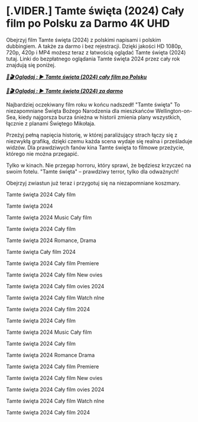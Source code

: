 # [.VIDER.] Tamte święta (2024) Cały film po Polsku za Darmo 4K UHD

Obejrzyj film Tamte święta (2024) z polskimi napisami i polskim dubbingiem. A także za darmo i bez rejestracji. Dzięki jakości HD 1080p, 720p, 420p i MP4 możesz teraz z łatwością oglądać Tamte święta (2024) tutaj. Linki do bezpłatnego oglądania Tamte święta 2024 przez cały rok znajdują się poniżej.


<p><b><I><a href="https://r-movies.com/pl/movie/645757/that-christmas-codepl" rel="noopener">📀🎬 Oglądaj : ▶️ Tamte święta (2024) cały film po Polsku</a></I></b></p>

<p><b><I><a href="https://r-movies.com/pl/movie/645757/that-christmas-codepl" rel="noopener">📀🎬 Oglądaj : ▶️ Tamte święta (2024) za darmo</a></I></b></p>


Najbardziej oczekiwany film roku w końcu nadszedł! "Tamte święta" To niezapomniane Święta Bożego Narodzenia dla mieszkańców Wellington-on-Sea, kiedy najgorsza burza śnieżna w historii zmienia plany wszystkich, łącznie z planami Świętego Mikołaja.

Przeżyj pełną napięcia historię, w której paraliżujący strach łączy się z niezwykłą grafiką, dzięki czemu każda scena wydaje się realna i prześladuje widzów. Dla prawdziwych fanów kina Tamte święta to filmowe przeżycie, którego nie można przegapić.

Tylko w kinach. Nie przegap horroru, który sprawi, że będziesz krzyczeć na swoim fotelu. "Tamte święta" – prawdziwy terror, tylko dla odważnych!

Obejrzyj zwiastun już teraz i przygotuj się na niezapomniane koszmary.

Tamte święta 2024 Cały film

Tamte święta 2024

Tamte święta 2024 Music Cały film

Tamte święta 2024 Cały film

Tamte święta 2024 Romance, Drama

Tamte święta Cały film 2024

Tamte święta 2024 Cały film Premiere

Tamte święta 2024 Cały film New ovies

Tamte święta 2024 Cały film ovies 2024

Tamte święta 2024 Cały film Watch nlne

Tamte święta 2024 Cały film 2024

Tamte święta 2024 Cały film

Tamte święta 2024 Music Cały film

Tamte święta 2024 Cały film

Tamte święta 2024 Romance Drama

Tamte święta 2024 Cały film Premiere

Tamte święta 2024 Cały film New ovies

Tamte święta 2024 Cały film ovies 2024

Tamte święta 2024 Cały film Watch nlne

Tamte święta 2024 Cały film 2024

